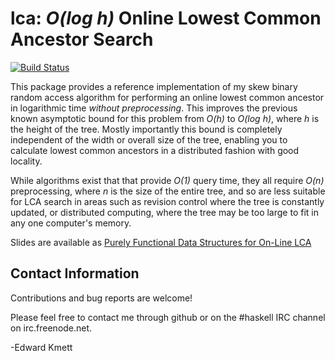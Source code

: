 lca: _O(log h)_ Online Lowest Common Ancestor Search
====================================================

[![Build Status](https://secure.travis-ci.org/ekmett/lca.png?branch=master)](http://travis-ci.org/ekmett/lca)

This package provides a reference implementation of my skew binary random access algorithm for performing an
online lowest common ancestor in logarithmic time _without preprocessing_. This improves the previous known
asymptotic bound for this problem from _O(h)_ to _O(log h)_, where _h_ is the height of the tree. Mostly
importantly this bound is completely independent of the width or overall size of the tree, enabling you to
calculate lowest common ancestors in a distributed fashion with good locality.

While algorithms exist that that provide _O(1)_ query time, they all require _O(n)_ preprocessing, where _n_ is
the size of the entire tree, and so are less suitable for LCA search in areas such as revision control where the
tree is constantly updated, or distributed computing, where the tree may be too large to fit in any one computer's
memory.

Slides are available as [Purely Functional Data Structures for On-Line LCA](http://www.slideshare.net/ekmett/skewbinary-online-lowest-common-ancestor-search)

Contact Information
-------------------

Contributions and bug reports are welcome!

Please feel free to contact me through github or on the #haskell IRC channel on irc.freenode.net.

-Edward Kmett
